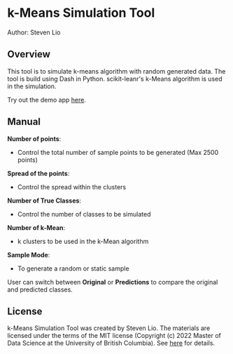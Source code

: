 # k-Means Simulation Tool

Author: Steven Lio

Overview
--------

This tool is to simulate k-means algorithm with random generated data. The tool is build using Dash in Python.
scikit-leanr's k-Means algorithm is used in the simulation.

Try out the demo app [here](https://k-means-simulation.herokuapp.com/).

Manual
------

**Number of points**: 
-	Control the total number of sample points to be generated (Max 2500 points)

**Spread of the points**: 
-	Control the spread within the clusters

**Number of True Classes**: 
-	Control the number of classes to be simulated

**Number of k-Mean**:
-	k clusters to be used in the k-Mean algorithm

**Sample Mode**:
-	To generate a random or static sample

User can switch between **Original** or **Predictions** to compare the original and predicted classes.

License
-------
k-Means Simulation Tool was created by Steven Lio. The materials are licensed under the terms of the MIT license (Copyright (c) 2022 Master of Data Science at the University of British Columbia). See [here](https://github.com/stevenlio88/kmean_simulation/blob/main/LICENSE) for details.